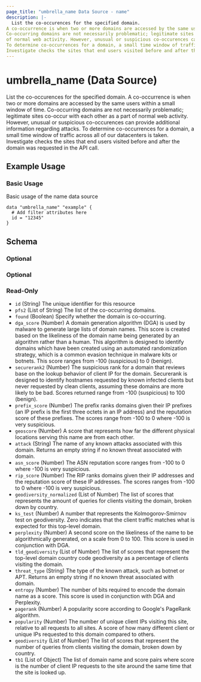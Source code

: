 ```yaml
---
page_title: "umbrella_name Data Source - name"
description: |-
  List the co-occurences for the specified domain.
A co-occurrence is when two or more domains are accessed by the same users within a small window of time.
Co-occurring domains are not necessarily problematic; legitimate sites co-occur with each other as a part
of normal web activity. However, unusual or suspicious co-occurences can provide additional information regarding attacks.
To determine co-occurrences for a domain, a small time window of traffic across all of our datacenters is taken.
Investigate checks the sites that end users visited before and after the domain was requested in the API call.
---
```


# umbrella_name (Data Source)

List the co-occurences for the specified domain.
A co-occurrence is when two or more domains are accessed by the same users within a small window of time.
Co-occurring domains are not necessarily problematic; legitimate sites co-occur with each other as a part
of normal web activity. However, unusual or suspicious co-occurences can provide additional information regarding attacks.
To determine co-occurrences for a domain, a small time window of traffic across all of our datacenters is taken.
Investigate checks the sites that end users visited before and after the domain was requested in the API call.

## Example Usage


### Basic Usage

Basic usage of the name data source

```hcl
data "umbrella_name" "example" {
  # Add filter attributes here
  id = "12345"
}
```



## Schema

### Optional



### Optional



### Read-Only

- `id` (String) The unique identifier for this resource
- `pfs2` (List of String) The list of the co-occurring domains.
- `found` (Boolean) Specify whether the domain is co-occurring.
- `dga_score` (Number) A domain generation algorithm (DGA) is used by malware to generate large lists of domain names.
This score is created based on the likeliness
of the domain name being generated by an algorithm
rather than a human. This algorithm is designed to identify domains which
have been created using an automated randomization
strategy, which is a common evasion technique in malware kits or botnets.
This score ranges from -100 (suspicious) to 0 (benign).
- `securerank2` (Number) The suspicious rank for a domain that reviews base on the lookup behavior
of client IP for the domain.
Securerank is designed to identify hostnames requested by known infected
clients but never requested by clean clients,
assuming these domains are more likely to be bad.
Scores returned range from -100 (suspicious) to 100 (benign).
- `prefix_score` (Number) The prefix ranks domains given their IP prefixes
(an IP prefix is the first three octets in an IP address)
and the reputation score of these prefixes. The scores range from -100 to 0 where -100 is
very suspicious.
- `geoscore` (Number) A score that represents how far the different physical locations serving this name
are from each other.
- `attack` (String) The name of any known attacks associated with this domain.
Returns an empty string if no known threat associated with domain.
- `asn_score` (Number) The ASN reputation score ranges from -100 to 0 where -100 is very suspicious.
- `rip_score` (Number) The RIP ranks domains given their IP addresses and the reputation score
of these IP addresses. The scores ranges from -100 to 0 where -100 is very suspicious.
- `geodiversity_normalized` (List of Number) The list of scores that represents the amount of queries for clients visiting the domain,
broken down by country.
- `ks_test` (Number) A number that represents the Kolmogorov-Smirnov test on geodiversity.
Zero indicates that the client traffic matches what is expected for this top-level domain.
- `perplexity` (Number) A second score on the likeliness of the name to be algorithmically
generated, on a scale from 0 to 100. This score is used in conjunction with DGA.
- `tld_geodiversity` (List of Number) The list of scores that represent the top-level domain country code geodiversity as a percentage
of clients visiting the domain.
- `threat_type` (String) The type of the known attack, such as botnet or APT. Returns an empty string if no known
threat associated with domain.
- `entropy` (Number) The number of bits required to encode the domain name as a score. This score is used in conjunction with DGA and Perplexity.
- `pagerank` (Number) A popularity score according to Google's PageRank algorithm.
- `popularity` (Number) The number of unique client IPs visiting this site, relative to all
requests to all sites. A score of how many different client or unique IPs requested
to this domain compared to others.
- `geodiversity` (List of Number) The list of scores that represent the number of queries from clients visiting the domain, broken down by country.
- `tb1` (List of Object) The list of domain name and score pairs where score is the number of client IP requests
to the site around the same time that the site is looked up.



